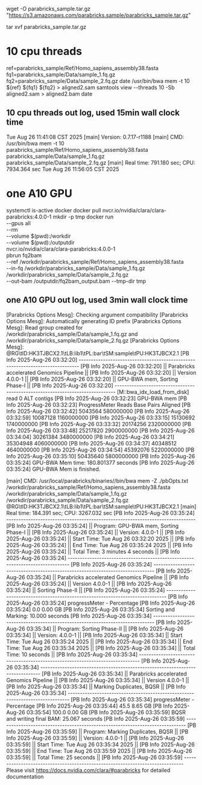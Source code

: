 wget -O parabricks_sample.tar.gz \
"https://s3.amazonaws.com/parabricks.sample/parabricks_sample.tar.gz"

tar xvf parabricks_sample.tar.gz

# 10 cpu threads
ref=parabricks_sample/Ref/Homo_sapiens_assembly38.fasta 
fq1=parabricks_sample/Data/sample_1.fq.gz 
fq2=parabricks_sample/Data/sample_2.fq.gz 
date
/usr/bin/bwa mem -t 10 ${ref} ${fq1} ${fq2} > aligned2.sam
samtools view --threads 10 -Sb aligned2.sam > aligned2.bam
date

## 10 cpu threads out log, used 15min wall clock time
Tue Aug 26 11:41:08 CST 2025
[main] Version: 0.7.17-r1188
[main] CMD: /usr/bin/bwa mem -t 10 parabricks_sample/Ref/Homo_sapiens_assembly38.fasta parabricks_sample/Data/sample_1.fq.gz parabricks_sample/Data/sample_2.fq.gz
[main] Real time: 791.180 sec; CPU: 7934.364 sec
Tue Aug 26 11:56:05 CST 2025

# one A10 GPU
systemctl is-active docker
docker pull nvcr.io/nvidia/clara/clara-parabricks:4.0.0-1
mkdir -p tmp
docker run \
      --gpus all \
      --rm \
      --volume $(pwd):/workdir \
      --volume $(pwd):/outputdir \
    nvcr.io/nvidia/clara/clara-parabricks:4.0.0-1 \
    pbrun fq2bam \
      --ref /workdir/parabricks_sample/Ref/Homo_sapiens_assembly38.fasta \
      --in-fq /workdir/parabricks_sample/Data/sample_1.fq.gz /workdir/parabricks_sample/Data/sample_2.fq.gz \
      --out-bam /outputdir/fq2bam_output.bam --tmp-dir tmp


## one A10 GPU out log, used 3min wall clock time
[Parabricks Options Mesg]: Checking argument compatibility
[Parabricks Options Mesg]: Automatically generating ID prefix
[Parabricks Options Mesg]: Read group created for /workdir/parabricks_sample/Data/sample_1.fq.gz and
/workdir/parabricks_sample/Data/sample_2.fq.gz
[Parabricks Options Mesg]: @RG\tID:HK3TJBCX2.1\tLB:lib1\tPL:bar\tSM:sample\tPU:HK3TJBCX2.1
[PB Info 2025-Aug-26 03:32:20] ------------------------------------------------------------------------------
[PB Info 2025-Aug-26 03:32:20] ||                 Parabricks accelerated Genomics Pipeline                 ||
[PB Info 2025-Aug-26 03:32:20] ||                              Version 4.0.0-1                             ||
[PB Info 2025-Aug-26 03:32:20] ||                       GPU-BWA mem, Sorting Phase-I                       ||
[PB Info 2025-Aug-26 03:32:20] ------------------------------------------------------------------------------
[M::bwa_idx_load_from_disk] read 0 ALT contigs
[PB Info 2025-Aug-26 03:32:23] GPU-BWA mem
[PB Info 2025-Aug-26 03:32:23] ProgressMeter    Reads           Base Pairs Aligned
[PB Info 2025-Aug-26 03:32:42] 5043564          580000000
[PB Info 2025-Aug-26 03:32:59] 10087128 1160000000
[PB Info 2025-Aug-26 03:33:15] 15130692 1740000000
[PB Info 2025-Aug-26 03:33:32] 20174256 2320000000
[PB Info 2025-Aug-26 03:33:48] 25217820 2900000000
[PB Info 2025-Aug-26 03:34:04] 30261384 3480000000
[PB Info 2025-Aug-26 03:34:21] 35304948 4060000000
[PB Info 2025-Aug-26 03:34:37] 40348512 4640000000
[PB Info 2025-Aug-26 03:34:54] 45392076 5220000000
[PB Info 2025-Aug-26 03:35:10] 50435640 5800000000
[PB Info 2025-Aug-26 03:35:24] 
GPU-BWA Mem time: 180.801377 seconds
[PB Info 2025-Aug-26 03:35:24] GPU-BWA Mem is finished.


[main] CMD: /usr/local/parabricks/binaries//bin/bwa mem -Z ./pbOpts.txt /workdir/parabricks_sample/Ref/Homo_sapiens_assembly38.fasta /workdir/parabricks_sample/Data/sample_1.fq.gz /workdir/parabricks_sample/Data/sample_2.fq.gz @RG\tID:HK3TJBCX2.1\tLB:lib1\tPL:bar\tSM:sample\tPU:HK3TJBCX2.1
[main] Real time: 184.391 sec; CPU: 3267.032 sec
[PB Info 2025-Aug-26 03:35:24] ------------------------------------------------------------------------------
[PB Info 2025-Aug-26 03:35:24] ||        Program:                      GPU-BWA mem, Sorting Phase-I        ||
[PB Info 2025-Aug-26 03:35:24] ||        Version:                                           4.0.0-1        ||
[PB Info 2025-Aug-26 03:35:24] ||        Start Time:                       Tue Aug 26 03:32:20 2025        ||
[PB Info 2025-Aug-26 03:35:24] ||        End Time:                         Tue Aug 26 03:35:24 2025        ||
[PB Info 2025-Aug-26 03:35:24] ||        Total Time:                            3 minutes 4 seconds        ||
[PB Info 2025-Aug-26 03:35:24] ------------------------------------------------------------------------------
[PB Info 2025-Aug-26 03:35:24] ------------------------------------------------------------------------------
[PB Info 2025-Aug-26 03:35:24] ||                 Parabricks accelerated Genomics Pipeline                 ||
[PB Info 2025-Aug-26 03:35:24] ||                              Version 4.0.0-1                             ||
[PB Info 2025-Aug-26 03:35:24] ||                             Sorting Phase-II                             ||
[PB Info 2025-Aug-26 03:35:24] ------------------------------------------------------------------------------
[PB Info 2025-Aug-26 03:35:24] progressMeter - Percentage
[PB Info 2025-Aug-26 03:35:24] 0.0       0.00 GB
[PB Info 2025-Aug-26 03:35:34] Sorting and Marking: 10.000 seconds
[PB Info 2025-Aug-26 03:35:34] ------------------------------------------------------------------------------
[PB Info 2025-Aug-26 03:35:34] ||        Program:                                  Sorting Phase-II        ||
[PB Info 2025-Aug-26 03:35:34] ||        Version:                                           4.0.0-1        ||
[PB Info 2025-Aug-26 03:35:34] ||        Start Time:                       Tue Aug 26 03:35:24 2025        ||
[PB Info 2025-Aug-26 03:35:34] ||        End Time:                         Tue Aug 26 03:35:34 2025        ||
[PB Info 2025-Aug-26 03:35:34] ||        Total Time:                                     10 seconds        ||
[PB Info 2025-Aug-26 03:35:34] ------------------------------------------------------------------------------
[PB Info 2025-Aug-26 03:35:34] ------------------------------------------------------------------------------
[PB Info 2025-Aug-26 03:35:34] ||                 Parabricks accelerated Genomics Pipeline                 ||
[PB Info 2025-Aug-26 03:35:34] ||                              Version 4.0.0-1                             ||
[PB Info 2025-Aug-26 03:35:34] ||                         Marking Duplicates, BQSR                         ||
[PB Info 2025-Aug-26 03:35:34] ------------------------------------------------------------------------------
[PB Info 2025-Aug-26 03:35:34] progressMeter -  Percentage
[PB Info 2025-Aug-26 03:35:44] 45.5      8.65 GB
[PB Info 2025-Aug-26 03:35:54] 100.0     0.00 GB
[PB Info 2025-Aug-26 03:35:59] BQSR and writing final BAM:  25.067 seconds
[PB Info 2025-Aug-26 03:35:59] ------------------------------------------------------------------------------
[PB Info 2025-Aug-26 03:35:59] ||        Program:                          Marking Duplicates, BQSR        ||
[PB Info 2025-Aug-26 03:35:59] ||        Version:                                           4.0.0-1        ||
[PB Info 2025-Aug-26 03:35:59] ||        Start Time:                       Tue Aug 26 03:35:34 2025        ||
[PB Info 2025-Aug-26 03:35:59] ||        End Time:                         Tue Aug 26 03:35:59 2025        ||
[PB Info 2025-Aug-26 03:35:59] ||        Total Time:                                     25 seconds        ||
[PB Info 2025-Aug-26 03:35:59] ------------------------------------------------------------------------------
Please visit https://docs.nvidia.com/clara/#parabricks for detailed documentation

